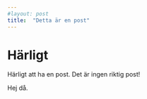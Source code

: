 ```yaml
---
#layout: post
title:  "Detta är en post"
---
```


# Härligt

Härligt att ha en post. Det är ingen riktig post!

Hej då.
